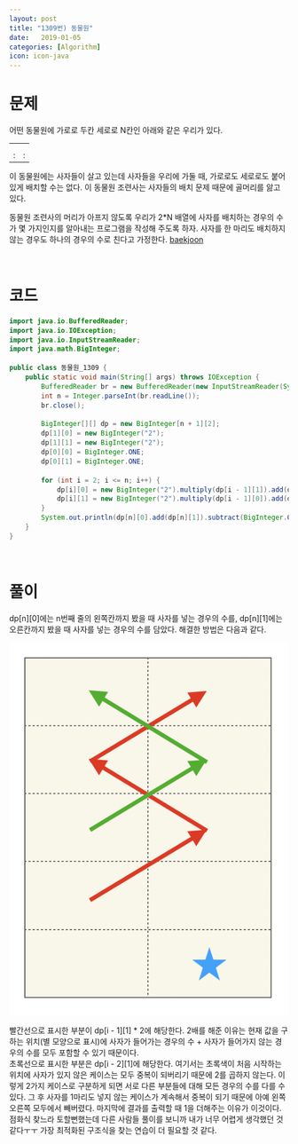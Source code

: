 ```yaml
---
layout: post
title: "1309번) 동물원"
date:   2019-01-05
categories: [Algorithm]
icon: icon-java
---
```


# 문제
어떤 동물원에 가로로 두칸 세로로 N칸인 아래와 같은 우리가 있다.

|   |   |
|---|---|
|   |   |
|   |   |
| : | : |

이 동물원에는 사자들이 살고 있는데 사자들을 우리에 가둘 때, 가로로도 세로로도 붙어 있게 배치할 수는 없다. 이 동물원 조련사는 사자들의 배치 문제 때문에 골머리를 앓고 있다.

동물원 조련사의 머리가 아프지 않도록 우리가 2*N 배열에 사자를 배치하는 경우의 수가 몇 가지인지를 알아내는 프로그램을 작성해 주도록 하자. 사자를 한 마리도 배치하지 않는 경우도 하나의 경우의 수로 친다고 가정한다. [baekjoon](https://www.acmicpc.net/problem/1309)

<br>

# 코드
```java
import java.io.BufferedReader;
import java.io.IOException;
import java.io.InputStreamReader;
import java.math.BigInteger;

public class 동물원_1309 {
    public static void main(String[] args) throws IOException {
        BufferedReader br = new BufferedReader(new InputStreamReader(System.in));
        int n = Integer.parseInt(br.readLine());
        br.close();

        BigInteger[][] dp = new BigInteger[n + 1][2];
        dp[1][0] = new BigInteger("2");
        dp[1][1] = new BigInteger("2");
        dp[0][0] = BigInteger.ONE;
        dp[0][1] = BigInteger.ONE;

        for (int i = 2; i <= n; i++) {
            dp[i][0] = new BigInteger("2").multiply(dp[i - 1][1]).add(dp[i - 2][1]).subtract(BigInteger.ONE).mod(new BigInteger("9901"));
            dp[i][1] = new BigInteger("2").multiply(dp[i - 1][0]).add(dp[i - 2][0]).subtract(BigInteger.ONE).mod(new BigInteger("9901"));
        }
        System.out.println(dp[n][0].add(dp[n][1]).subtract(BigInteger.ONE).mod(new BigInteger("9901")));
    }
}
```

<br>

# 풀이
dp[n][0]에는 n번째 줄의 왼쪽칸까지 봤을 때 사자를 넣는 경우의 수를, dp[n][1]에는 오른칸까지 봤을 때 사자를 넣는 경우의 수를 담았다. 해결한 방법은 다음과 같다.

![Image of 1309](../static/assets/img/blog/1309.png)

빨간선으로 표시한 부분이 dp[i - 1][1] * 2에 해당한다. 2배를 해준 이유는 현재 값을 구하는 위치(별 모양으로 표시)에 사자가 들어가는 경우의 수 + 사자가 들어가지 않는 경우의 수를 모두 포함할 수 있기 때문이다.  
초록선으로 표시한 부분은 dp[i - 2][1]에 해당한다. 여기서는 초록색이 처음 시작하는 위치에 사자가 있지 않은 케이스는 모두 중복이 되버리기 때문에 2를 곱하지 않는다. 이렇게 2가지 케이스로 구분하게 되면 서로 다른 부분들에 대해 모든 경우의 수를 다를 수 있다. 그 후 사자를 1마리도 넣지 않는 케이스가 계속해서 중복이 되기 때문에 아예 왼쪽 오른쪽 모두에서 빼버렸다. 마지막에 결과를 출력할 때 1을 더해주는 이유가 이것이다.  
점화식 찾느라 토할뻔했는데 다른 사람들 풀이를 보니까 내가 너무 어렵게 생각했던 것 같다ㅜㅜ 가장 최적화된 구조식을 찾는 연습이 더 필요할 것 같다.
